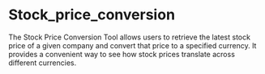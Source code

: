 # Stock_price_conversion
The Stock Price Conversion Tool allows users to retrieve the latest stock price of a given company and convert that price to a specified currency. It provides a convenient way to see how stock prices translate across different currencies.
